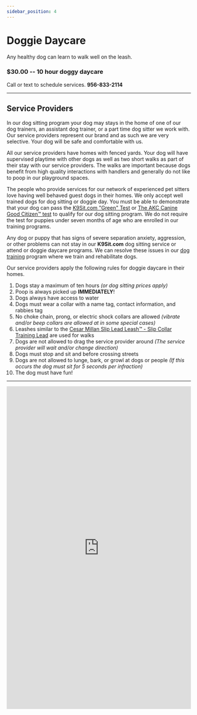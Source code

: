 ```yaml
---
sidebar_position: 4
---
```

# Doggie Daycare
Any healthy dog can learn to walk well on the leash.

### $30.00 -- 10 hour doggy daycare

Call or text to schedule services.
**956-833-2114**

<hr />

## Service Providers
In our dog sitting program your dog may stays in the home of one of our dog
trainers, an assistant dog trainer, or a part time dog sitter we work with. Our
service providers represent our brand and as such we are very selective. Your
dog will be safe and comfortable with us.

All our service providers have homes with fenced yards. Your dog will have
supervised playtime with other dogs as well as two short walks as part of their
stay with our service providers. The walks are important because dogs benefit
from high quality interactions with handlers and generally do not like to poop
in our playground spaces.

The people who provide services for our network of experienced pet sitters love
having well behaved guest dogs in their homes. We only accept well trained dogs
for dog sitting or doggie day. You must be able to demonstrate that your dog
can pass the [K9Sit.com "Green" Test](the-test) or [The AKC Canine Good Citizen™ test](https://www.akc.org/products-services/training-programs/canine-good-citizen/)
to qualify for our dog sitting program. We do not require the test for puppies
under seven months of age who are enrolled in our training programs.

Any dog or puppy that has signs of severe separation anxiety, aggression, or
other problems can not stay in our **K9Sit.com** dog sitting service or
attend or doggie daycare programs. We can resolve these issues in our
[dog training](dog-training) program where we train and rehabilitate dogs.

Our service providers apply the following rules for doggie daycare in their homes.

1. Dogs stay a maximum of ten hours _(or dog sitting prices apply)_
2. Poop is always picked up **IMMEDIATELY**!
3. Dogs always have access to water
4. Dogs must wear a collar with a name tag, contact information, and rabbies tag
5. No choke chain, prong, or electric shock collars are allowed _(vibrate and/or beep collars are allowed at in some special cases)_
6. Leashes similar to the [Cesar Millan Slip Lead Leash™ - Slip Collar Training Lead](https://www.amazon.com/Cesar-Millan-Leash-Training-Regular/dp/B071PDPZK6) are used for walks
7. Dogs are not allowed to drag the service provider around _(The service provider will wait and/or change direction)_
8. Dogs must stop and sit and before crossing streets
9. Dogs are not allowed to lunge, bark, or growl at dogs or people _(If this occurs the dog must sit for 5 seconds per infraction)_
10. The dog must have fun!

<hr/>

<iframe
allowfullscreen
frameborder="0"
height="881"
src="https://www.youtube.com/embed/knmtMffM_ho?rel=0"
title="Walking well on the Leash"
width="100%"
/>
